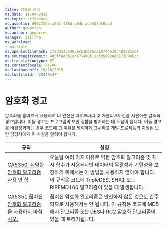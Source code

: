 ```yaml
---
title: 암호화 경고
ms.date: 11/04/2016
ms.topic: reference
ms.assetid: d96723ea-a293-488d-b9db-adb437e50cdd
author: gewarren
ms.author: gewarren
manager: jillfra
ms.workload:
- multiple
ms.openlocfilehash: c72dd1455405ecbabb86ca10744639d402881cef
ms.sourcegitcommit: 485ffaedb1ade71490f11cf05962add1718945cc
ms.translationtype: MT
ms.contentlocale: ko-KR
ms.lasthandoff: 10/16/2019
ms.locfileid: "72449147"
---
```

# <a name="cryptography-warnings"></a>암호화 경고
암호화를 올바르게 사용하여 더 안전한 라이브러리 및 애플리케이션을 지원하는 암호화 경고입니다. 이들 경고는 프로그램의 보안 결함을 방지하는 데 도움이 됩니다. 이들 경고를 비활성화하는 경우 코드에 그 이유를 명확하게 표시하고 개발 프로젝트의 지정된 보안 담당자에게 이 사실을 알려야 합니다.

|규칙|설명|
|----------|-----------------|
|[CA5350: 취약한 암호화 알고리즘 사용 안 함](../code-quality/ca5350.md)|오늘날 여러 가지 이유로 약한 암호화 알고리즘 및 해시 함수가 사용되지만 데이터의 무결성과 기밀성을 보장하기 위해서는 이 방법을 사용하지 않아야 합니다.        이 규칙은 코드에 TripleDES, SHA1 또는 RIPEMD160 알고리즘이 있을 때 발생합니다.|
|[CA5351 끊어진 암호화 알고리즘을 사용하지 마십시오.](../code-quality/ca5351.md)|끊어진 암호화 알고리즘은 안전하지 않은 것으로 간주되므로 사용해서는 안 됩니다. 이 규칙은 코드에 MD5 해시 알고리즘 또는 DES나 RC2 암호화 알고리즘이 있을 때 트리거됩니다.|
